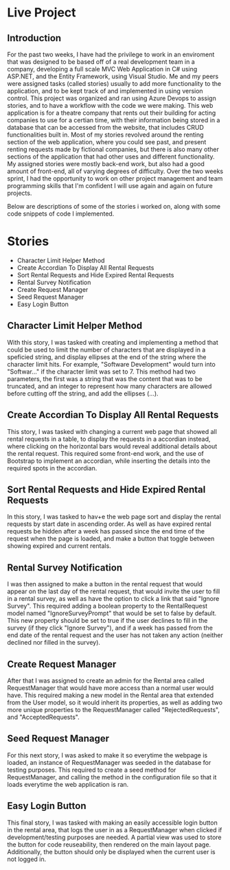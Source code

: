 # Live Project

## Introduction
For the past two weeks, I have had the privilege to work in an enviroment that was designed to be based off of a real development team in a company, developing a full scale MVC Web Application in C# using ASP.NET, and the Entity Framework, using Visual Studio. Me and my peers were assigned tasks (called stories) usually to add more functionality to the application, and to be kept track of and implemented in using version control. This project was organized and ran using Azure Devops to assign stories, and to have a workflow with the code we were making. This web application is for a theatre company that rents out their building for acting companies to use for a certian time, with their information being stored in a database that can be accessed from the website, that includes CRUD functionalities built in. Most of my stories revolved around the renting section of the web application, where you could see past, and present renting requests made by fictional companies, but there is also many other sections of the application that had other uses and different functionality. My assigned stories were mostly back-end work, but also had a good amount of front-end, all of varying degrees of difficulty. Over the two weeks sprint, I had the opportunity to work on other project management and team programming skills that I'm confident I will use again and again on future projects.

Below are descriptions of some of the stories i worked on, along with some code snippets of code I implemented. 
# Stories
* Character Limit Helper Method
* Create Accordian To Display All Rental Requests
* Sort Rental Requests and Hide Expired Rental Requests
* Rental Survey Notification
* Create Request Manager
* Seed Request Manager
* Easy Login Button

## Character Limit Helper Method
With this story, I was tasked with creating and implementing a method that could be used to limit the number of characters that are displayed in a speficied string, and display ellipses at the end of the string where the character limit hits. For example, "Software Development" would turn into "Softwar..." if the character limit was set to 7. This method had two parameters, the first was a string that was the content that was to be truncated, and an integer to represent how many characters are allowed before cutting off the string, and add the ellipses (...).


## Create Accordian To Display All Rental Requests
This story, I was tasked with changing a current web page that showed all rental requests in a table, to display the requests in a accordian instead, where clicking on the horizontal bars would reveal additional details about the rental request. This required some front-end work, and the use of Bootstrap to implement an accordian, while inserting the details into the required spots in the accordian.   


## Sort Rental Requests and Hide Expired Rental Requests
In this story, I was tasked to hav+e the web page sort and display the rental requests by start date in ascending order. As well as have expired rental requests be hidden after a week has passed since the end time of the request when the page is loaded, and make a button that toggle between showing expired and current rentals.


## Rental Survey Notification
I was then assigned to make a button in the rental request that would appear on the last day of the rental request, that would invite the user to fill in a rental survey, as well as have the option to click a link that said "Ignore Survey". This required adding a boolean property to the RentalRequest model named "IgnoreSurveyPrompt" that would be set to false by default. This new property should be set to true if the user declines to fill in the survey (if they click "Ignore Survey"), and if a week has passed from the end date of the rental request and the user has not taken any action (neither declined nor filled in the survey).


## Create Request Manager
After that I was assigned to create an admin for the Rental area called RequestManager that would have more access than a normal user would have. This required making a new model in the Rental area that extended from the User model, so it would inherit its properties, as well as adding two more unique properties to the RequestManager called "RejectedRequests", and "AcceptedRequests".


## Seed Request Manager
For this next story, I was asked to make it so everytime the webpage is loaded, an instance of RequestManager was seeded in the database for testing purposes. This required to create a seed method for RequestManager, and calling the method in the configuration file so that it loads everytime the web application is ran.


## Easy Login Button
This final story, I was tasked with making an easily accessible login button in the rental area, that logs the user in as a RequestManager when clicked if development/testing purposes are needed. A partial view was used to store the button for code reuseability, then rendered on the main layout page. Additionally, the button should only be displayed when the current user is not logged in. 
